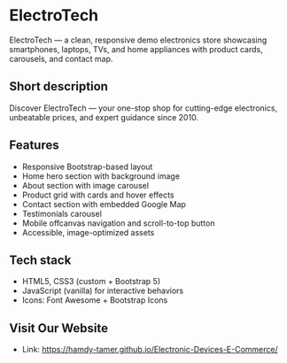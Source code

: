 # ElectroTech

ElectroTech — a clean, responsive demo electronics store showcasing smartphones, laptops, TVs, and home appliances with product cards, carousels, and contact map.

## Short description
Discover ElectroTech — your one-stop shop for cutting-edge electronics, unbeatable prices, and expert guidance since 2010.

## Features
- Responsive Bootstrap-based layout
- Home hero section with background image
- About section with image carousel
- Product grid with cards and hover effects
- Contact section with embedded Google Map
- Testimonials carousel
- Mobile offcanvas navigation and scroll-to-top button
- Accessible, image-optimized assets

## Tech stack
- HTML5, CSS3 (custom + Bootstrap 5)
- JavaScript (vanilla) for interactive behaviors
- Icons: Font Awesome + Bootstrap Icons

## Visit Our Website
- Link: https://hamdy-tamer.github.io/Electronic-Devices-E-Commerce/
